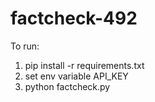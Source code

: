 # factcheck-492

To run:
1. pip install -r requirements.txt
2. set env variable API_KEY
3. python factcheck.py
